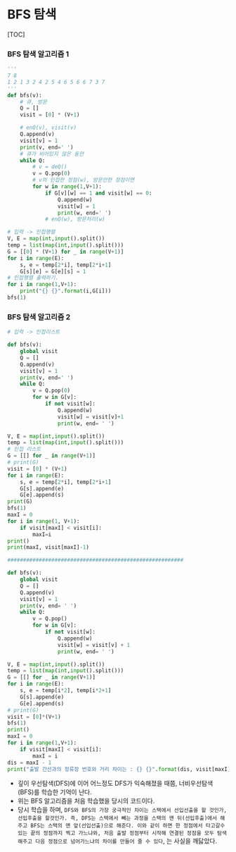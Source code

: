 # BFS 탐색

[TOC]

### BFS 탐색 알고리즘 1

```python
'''
7 8
1 2 1 3 2 4 2 5 4 6 5 6 6 7 3 7
'''
def bfs(v):
    # 큐, 방문
    Q = []
    visit = [0] * (V+1)

    # enQ(v), visit(v)
    Q.append(v)
    visit[v] = 1
    print(v, end=' ')
    # 큐가 비어있지 않은 동안
    while Q:
        # v = deQ()
        v = Q.pop(0)
        # v의 인접한 정점(w), 방문안한 정점이면
        for w in range(1,V+1):
            if G[v][w] == 1 and visit[w] == 0:
                Q.append(w)
                visit[w] = 1
                print(w, end=' ')
            # enQ(w), 방문처리(w)

# 입력 -> 인접행렬
V, E = map(int,input().split())
temp = list(map(int,input().split()))
G = [[0] * (V+1) for _ in range(V+1)]
for i in range(E):
    s, e = temp[2*i], temp[2*i+1]
    G[s][e] = G[e][s] = 1
# 인접행렬 출력하기.
for i in range(1,V+1):
    print("{} {}".format(i,G[i]))
bfs(1)
```



### BFS 탐색 알고리즘 2

```python
# 입력 -> 인접리스트

def bfs(v):
    global visit
    Q = []
    Q.append(v)
    visit[v] = 1
    print(v, end=' ')
    while Q:
        v = Q.pop(0)
        for w in G[v]:
            if not visit[w]:
                Q.append(w)
                visit[w] = visit[v]+1
                print(w, end= ' ')

V, E = map(int,input().split())
temp = list(map(int,input().split()))
# 인접 리스트
G = [[] for _ in range(V+1)]
# print(G)
visit = [0] * (V+1)
for i in range(E):
    s, e = temp[2*i], temp[2*i+1]
    G[s].append(e)
    G[e].append(s)
print(G)
bfs(1)
maxI = 0
for i in range(1, V+1):
    if visit[maxI] < visit[i]:
        maxI=i
print()
print(maxI, visit[maxI]-1)

########################################################

def bfs(v):
    global visit
    Q = []
    Q.append(v)
    visit[v] = 1
    print(v, end= ' ')
    while Q:
        v = Q.pop()
        for w in G[v]:
            if not visit[w]:
                Q.append(w)
                visit[w] = visit[v] + 1
                print(w, end= ' ')

V, E = map(int,input().split())
temp = list(map(int,input().split()))
G = [[] for _ in range(V+1)]
for i in range(E):
    s, e = temp[i*2], temp[i*2+1]
    G[s].append(e)
    G[e].append(s)
# print(G)
visit = [0]*(V+1)
bfs(1)
print()
maxI = 0
for i in range(1,V+1):
    if visit[maxI] < visit[i]:
        maxI = i
dis = maxI - 1
print("출발 간선과의 정류장 번호와 거리 차이는 : {} {}".format(dis, visit[maxI]))
```

- 깊이 우선탐색(DFS)에 이어 어느정도 DFS가 익숙해졌을 때쯤, 너비우선탐색(BFS)를 학습한 기억이 난다.
- 위는 BFS 알고리즘을 처음 학습했을 당시의 코드이다.
- 당시 학습을 하며, `DFS와 BFS의 가장 궁극적인 차이는 스택에서 선입선출을 할 것인가, 선입후출을 할것인가. 즉, DFS는 스택에서 빼는 과정을 스택의 맨 뒤(선입후출)에서 해주고 BFS는 스택의 맨 앞(선입선출)으로 해준다. 이와 같이 하면 한 정점에서 타고갈수 있는 끝의 정점까지 찍고 가느냐와, 처음 출발 정점부터 시작해 연결된 정점을 모두 탐색해주고 다음 정점으로 넘어가느냐의 차이를 만들어 줄 수 있다`, 는 사실을 깨닳았다.